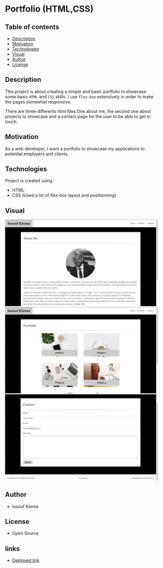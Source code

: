 # Portfolio (HTML,CSS)

## Table of contents

- [Description](#Description)
- [Motivation](#Motivation)
- [Technologies](#Technologies)
- [Visual](#Visual)
- [Author](#Author)
- [License](#License)

## Description
This project is about creating a simple and basic portfolio to showcase some basic `HTML` and `CSS` skills. I use `flex-box` extensively in order to make the pages somewhat responsive.

There are three differents html files.One about me, the second one about projects to showcase and a contact page for the user to be able to get in touch.

## Motivation
As a web developer, I want a portfolio to showcase my applications to potential employers and clients.

## Technologies

Project is created using :

- HTML
- CSS (Used a lot of flex-box layout and positionning)

## Visual
![weather dashboard](./assets/images/1.png)
![weather dashboard](./assets/images/2.png)
![weather dashboard](./assets/images/3.png)

## Author

- Issouf Kiema

## License

- Open Source

## links

- [Deployed link](https://issouf03.github.io/Portfolio-HTML-CSS/)

